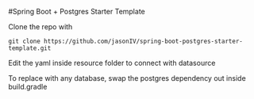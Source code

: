 #Spring Boot + Postgres Starter Template

Clone the repo with
```
git clone https://github.com/jasonIV/spring-boot-postgres-starter-template.git
```
Edit the yaml inside resource folder to connect with datasource

To replace with any database, swap the postgres dependency out inside build.gradle
